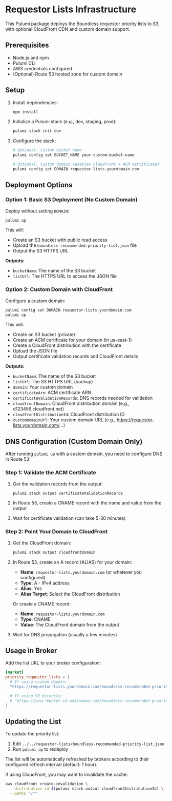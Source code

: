 # Requestor Lists Infrastructure

This Pulumi package deploys the Boundless requestor priority lists to S3, with optional CloudFront CDN and custom domain support.

## Prerequisites

- Node.js and npm
- Pulumi CLI
- AWS credentials configured
- (Optional) Route 53 hosted zone for custom domain

## Setup

1. Install dependencies:
   ```bash
   npm install
   ```

2. Initialize a Pulumi stack (e.g., dev, staging, prod):
   ```bash
   pulumi stack init dev
   ```

3. Configure the stack:
   ```bash
   # Optional: Custom bucket name
   pulumi config set BUCKET_NAME your-custom-bucket-name

   # Optional: Custom domain (enables CloudFront + ACM certificate)
   pulumi config set DOMAIN requestor-lists.yourdomain.com
   ```

## Deployment Options

### Option 1: Basic S3 Deployment (No Custom Domain)

Deploy without setting `DOMAIN`:
```bash
pulumi up
```

This will:
- Create an S3 bucket with public read access
- Upload the `boundless-recommended-priority-list.json` file
- Output the S3 HTTPS URL

**Outputs:**
- `bucketName`: The name of the S3 bucket
- `listUrl`: The HTTPS URL to access the JSON file

### Option 2: Custom Domain with CloudFront

Configure a custom domain:
```bash
pulumi config set DOMAIN requestor-lists.yourdomain.com
pulumi up
```

This will:
- Create an S3 bucket (private)
- Create an ACM certificate for your domain (in us-east-1)
- Create a CloudFront distribution with the certificate
- Upload the JSON file
- Output certificate validation records and CloudFront details

**Outputs:**
- `bucketName`: The name of the S3 bucket
- `listUrl`: The S3 HTTPS URL (backup)
- `domain`: Your custom domain
- `certificateArn`: ACM certificate ARN
- `certificateValidationRecords`: DNS records needed for validation
- `cloudfrontDomain`: CloudFront distribution domain (e.g., d123456.cloudfront.net)
- `cloudfrontDistributionId`: CloudFront distribution ID
- `customDomainUrl`: Your custom domain URL (e.g., https://requestor-lists.yourdomain.com/...)

## DNS Configuration (Custom Domain Only)

After running `pulumi up` with a custom domain, you need to configure DNS in Route 53:

### Step 1: Validate the ACM Certificate

1. Get the validation records from the output:
   ```bash
   pulumi stack output certificateValidationRecords
   ```

2. In Route 53, create a CNAME record with the name and value from the output

3. Wait for certificate validation (can take 5-30 minutes)

### Step 2: Point Your Domain to CloudFront

1. Get the CloudFront domain:
   ```bash
   pulumi stack output cloudfrontDomain
   ```

2. In Route 53, create an A record (ALIAS) for your domain:
   - **Name**: `requestor-lists.yourdomain.com` (or whatever you configured)
   - **Type**: A - IPv4 address
   - **Alias**: Yes
   - **Alias Target**: Select the CloudFront distribution

   Or create a CNAME record:
   - **Name**: `requestor-lists.yourdomain.com`
   - **Type**: CNAME
   - **Value**: The CloudFront domain from the output

3. Wait for DNS propagation (usually a few minutes)

## Usage in Broker

Add the list URL to your broker configuration:

```toml
[market]
priority_requestor_lists = [
  # If using custom domain:
  "https://requestor-lists.yourdomain.com/boundless-recommended-priority-list.json"

  # If using S3 directly:
  # "https://your-bucket.s3.amazonaws.com/boundless-recommended-priority-list.json"
]
```

## Updating the List

To update the priority list:

1. Edit `../../requestor-lists/boundless-recommended-priority-list.json`
2. Run `pulumi up` to redeploy

The list will be automatically refreshed by brokers according to their configured refresh interval (default: 1 hour).

If using CloudFront, you may want to invalidate the cache:
```bash
aws cloudfront create-invalidation \
  --distribution-id $(pulumi stack output cloudfrontDistributionId) \
  --paths "/*"
```
